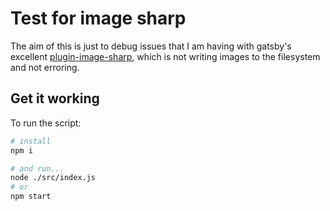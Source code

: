 # Test for image sharp

The aim of this is just to debug issues that I am having with gatsby's excellent [plugin-image-sharp](https://github.com/gatsbyjs/gatsby/tree/master/packages/gatsby-plugin-sharp), which is not writing images to the filesystem and not erroring.

## Get it working

To run the script:

```bash
# install
npm i

# and run...
node ./src/index.js
# or
npm start
```

